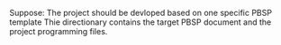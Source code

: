 Suppose: The project should be devloped based on one specific PBSP template
Thie directionary contains the target PBSP document and the project programming files.